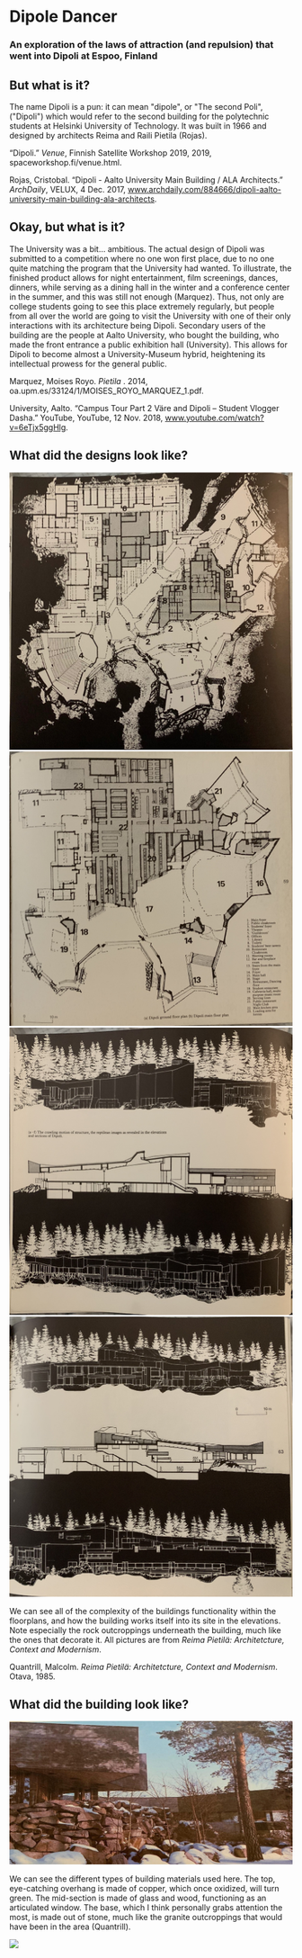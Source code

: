 <!--- 
## Welcome to GitHub Pages

You can use the [editor on GitHub](https://github.com/tiramisueanne/DipoliBlog/edit/master/index.md) to maintain and preview the content for your website in Markdown files.

Whenever you commit to this repository, GitHub Pages will run [Jekyll](https://jekyllrb.com/) to rebuild the pages in your site, from the content in your Markdown files.

### Markdown

Markdown is a lightweight and easy-to-use syntax for styling your writing. It includes conventions for

```markdown
Syntax highlighted code block

# Header 1
## Header 2
### Header 3

- Bulleted
- List

1. Numbered
2. List

**Bold** and _Italic_ and `Code` text

[Link](url) and ![Image](src)
```

For more details see [GitHub Flavored Markdown](https://guides.github.com/features/mastering-markdown/).

### Jekyll Themes

Your Pages site will use the layout and styles from the Jekyll theme you have selected in your [repository settings](https://github.com/tiramisueanne/DipoliBlog/settings). The name of this theme is saved in the Jekyll `_config.yml` configuration file.

### Support or Contact


Having trouble with Pages? Check out our [documentation](https://help.github.com/categories/github-pages-basics/) or [contact support](https://github.com/contact) and we’ll help you sort it out. 
-->

# Dipole Dancer
### An exploration of the laws of attraction (and repulsion) that went into Dipoli at Espoo, Finland

## But what is it? 

The name Dipoli is a pun: it can mean "dipole", or "The second Poli", ("Dipoli") which would refer to the second building for the polytechnic students at Helsinki University of Technology. It was built in 1966 and designed by architects Reima and Raili Pietila (Rojas). 

“Dipoli.” _Venue_, Finnish Satellite Workshop 2019, 2019, spaceworkshop.fi/venue.html.

Rojas, Cristobal. “Dipoli - Aalto University Main Building / ALA Architects.” _ArchDaily_, VELUX, 4 Dec. 2017, www.archdaily.com/884666/dipoli-aalto-university-main-building-ala-architects.

## Okay, but **what is it?**

The University was a bit... ambitious. The actual design of Dipoli was submitted to a competition where no one won first place, due to no one quite matching the program that the University had wanted. To illustrate, the finished product allows for night entertainment, film screenings, dances, dinners, while serving as a dining hall in the winter and a conference center in the summer, and this was still not enough (Marquez). Thus, not only are college students going to see this place extremely regularly, but people from all over the world are going to visit the University with one of their only interactions with its architecture being Dipoli. Secondary users of the building are the people at Aalto University, who bought the building, who made the front entrance a public exhibition hall (University). This allows for Dipoli to become almost a University-Museum hybrid, heightening its intellectual prowess for the general public.  

Marquez, Moises Royo. _Pietila_ . 2014, oa.upm.es/33124/1/MOISES_ROYO_MARQUEZ_1.pdf.

University, Aalto. “Campus Tour Part 2 Väre and Dipoli – Student Vlogger Dasha.” YouTube, YouTube, 12 Nov. 2018, www.youtube.com/watch?v=6eTjx5ggHlg.

## What did the designs look like? 
![](BlackFloorplan.jpg) ![](FloorplanWhite.jpg) ![](FirstElevation.jpg) ![](SecondCrossSection.jpg)

We can see all of the complexity of the buildings functionality within the floorplans, and how the building works itself into its site in the elevations. Note especially the rock outcroppings underneath the building, much like the ones that decorate it. All pictures are from _Reima Pietilä: Architetcture, Context and Modernism_.

Quantrill, Malcolm. _Reima Pietilä: Architetcture, Context and Modernism_. Otava, 1985.

## What did the building look like? 

![](CroppedRocks.jpg)

We can see the different types of building materials used here. The top, eye-catching overhang is made of copper, which once oxidized, will turn green. The mid-section is made of glass and wood, functioning as an articulated window. The base, which I think personally grabs attention the most, is made out of stone, much like the granite outcroppings that would have been in the area (Quantrill).

<img id="image_canv" src="CroppedBalcony.png" class="rotate90">

